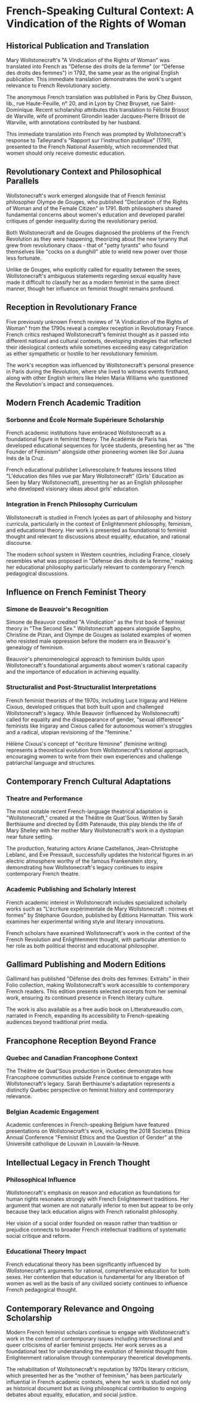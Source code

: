 # French-Speaking Cultural Context: A Vindication of the Rights of Woman

## Historical Publication and Translation

Mary Wollstonecraft's "A Vindication of the Rights of Woman" was translated into French as "Défense des droits de la femme" (or "Défense des droits des femmes") in 1792, the same year as the original English publication. This immediate translation demonstrates the work's urgent relevance to French Revolutionary society.

The anonymous French translation was published in Paris by Chez Buisson, lib., rue Haute-Feuille, n° 20, and in Lyon by Chez Bruyset, rue Saint-Dominique. Recent scholarship attributes this translation to Félicité Brissot de Warville, wife of prominent Girondin leader Jacques-Pierre Brissot de Warville, with annotations contributed by her husband.

This immediate translation into French was prompted by Wollstonecraft's response to Talleyrand's "Rapport sur l'instruction publique" (1791), presented to the French National Assembly, which recommended that women should only receive domestic education.

## Revolutionary Context and Philosophical Parallels

Wollstonecraft's work emerged alongside that of French feminist philosopher Olympe de Gouges, who published "Declaration of the Rights of Woman and of the Female Citizen" in 1791. Both philosophers shared fundamental concerns about women's education and developed parallel critiques of gender inequality during the revolutionary period.

Both Wollstonecraft and de Gouges diagnosed the problems of the French Revolution as they were happening, theorizing about the new tyranny that grew from revolutionary chaos - that of "petty tyrants" who found themselves like "cocks on a dunghill" able to wield new power over those less fortunate.

Unlike de Gouges, who explicitly called for equality between the sexes, Wollstonecraft's ambiguous statements regarding sexual equality have made it difficult to classify her as a modern feminist in the same direct manner, though her influence on feminist thought remains profound.

## Reception in Revolutionary France

Five previously unknown French reviews of "A Vindication of the Rights of Woman" from the 1790s reveal a complex reception in Revolutionary France. French critics reshaped Wollstonecraft's feminist thought as it passed into different national and cultural contexts, developing strategies that reflected their ideological contexts while sometimes exceeding easy categorization as either sympathetic or hostile to her revolutionary feminism.

The work's reception was influenced by Wollstonecraft's personal presence in Paris during the Revolution, where she lived to witness events firsthand, along with other English writers like Helen Maria Williams who questioned the Revolution's impact and consequences.

## Modern French Academic Tradition

### Sorbonne and École Normale Supérieure Scholarship

French academic institutions have embraced Wollstonecraft as a foundational figure in feminist theory. The Académie de Paris has developed educational sequences for lycée students, presenting her as "the Founder of Feminism" alongside other pioneering women like Sor Juana Inés de la Cruz.

French educational publisher Lelivrescolaire.fr features lessons titled "L'éducation des filles vue par Mary Wollstonecraft" (Girls' Education as Seen by Mary Wollstonecraft), presenting her as an English philosopher who developed visionary ideas about girls' education.

### Integration in French Philosophy Curriculum

Wollstonecraft is studied in French lycées as part of philosophy and history curricula, particularly in the context of Enlightenment philosophy, feminism, and educational theory. Her work is presented as foundational to feminist thought and relevant to discussions about equality, education, and rational discourse.

The modern school system in Western countries, including France, closely resembles what was proposed in "Défense des droits de la femme," making her educational philosophy particularly relevant to contemporary French pedagogical discussions.

## Influence on French Feminist Theory

### Simone de Beauvoir's Recognition

Simone de Beauvoir credited "A Vindication" as the first book of feminist theory in "The Second Sex." Wollstonecraft appears alongside Sappho, Christine de Pizan, and Olympe de Gouges as isolated examples of women who resisted male oppression before the modern era in Beauvoir's genealogy of feminism.

Beauvoir's phenomenological approach to feminism builds upon Wollstonecraft's foundational arguments about women's rational capacity and the importance of education in achieving equality.

### Structuralist and Post-Structuralist Interpretations

French feminist theorists of the 1970s, including Luce Irigaray and Hélène Cixous, developed critiques that both built upon and challenged Wollstonecraft's legacy. While Beauvoir (influenced by Wollstonecraft) called for equality and the disappearance of gender, "sexual difference" feminists like Irigaray and Cixous called for autonomous women's struggles and a radical, utopian revisioning of the "feminine."

Hélène Cixous's concept of "écriture féminine" (feminine writing) represents a theoretical evolution from Wollstonecraft's rational approach, encouraging women to write from their own experiences and challenge patriarchal language and structures.

## Contemporary French Cultural Adaptations

### Theatre and Performance

The most notable recent French-language theatrical adaptation is "Wollstonecraft," created at the Théâtre de Quat'Sous. Written by Sarah Berthiaume and directed by Édith Patenaude, this play blends the life of Mary Shelley with her mother Mary Wollstonecraft's work in a dystopian near future setting.

The production, featuring actors Ariane Castellanos, Jean-Christophe Leblanc, and Ève Pressault, successfully updates the historical figures in an electric atmosphere worthy of the famous Frankenstein story, demonstrating how Wollstonecraft's legacy continues to inspire contemporary French theatre.

### Academic Publishing and Scholarly Interest

French academic interest in Wollstonecraft includes specialized scholarly works such as "L'écriture expérimentale de Mary Wollstonecraft : normes et formes" by Stéphanie Gourdon, published by Éditions Harmattan. This work examines her experimental writing style and literary innovations.

French scholars have examined Wollstonecraft's work in the context of the French Revolution and Enlightenment thought, with particular attention to her role as both political theorist and educational philosopher.

## Gallimard Publishing and Modern Editions

Gallimard has published "Défense des droits des femmes: Extraits" in their Folio collection, making Wollstonecraft's work accessible to contemporary French readers. This edition presents selected excerpts from her seminal work, ensuring its continued presence in French literary culture.

The work is also available as a free audio book on Litteratureaudio.com, narrated in French, expanding its accessibility to French-speaking audiences beyond traditional print media.

## Francophone Reception Beyond France

### Quebec and Canadian Francophone Context

The Théâtre de Quat'Sous production in Quebec demonstrates how Francophone communities outside France continue to engage with Wollstonecraft's legacy. Sarah Berthiaume's adaptation represents a distinctly Quebec perspective on feminist history and contemporary relevance.

### Belgian Academic Engagement

Academic conferences in French-speaking Belgium have featured presentations on Wollstonecraft's work, including the 2018 Societas Ethica Annual Conference "Feminist Ethics and the Question of Gender" at the Université catholique de Louvain in Louvain-la-Neuve.

## Intellectual Legacy in French Thought

### Philosophical Influence

Wollstonecraft's emphasis on reason and education as foundations for human rights resonates strongly with French Enlightenment traditions. Her argument that women are not naturally inferior to men but appear to be only because they lack education aligns with French rationalist philosophy.

Her vision of a social order founded on reason rather than tradition or prejudice connects to broader French intellectual traditions of systematic social critique and reform.

### Educational Theory Impact

French educational theory has been significantly influenced by Wollstonecraft's arguments for rational, comprehensive education for both sexes. Her contention that education is fundamental for any liberation of women as well as the basis of any civilized society continues to influence French pedagogical thought.

## Contemporary Relevance and Ongoing Scholarship

Modern French feminist scholars continue to engage with Wollstonecraft's work in the context of contemporary issues including intersectional and queer criticisms of earlier feminist projects. Her work serves as a foundational text for understanding the evolution of feminist thought from Enlightenment rationalism through contemporary theoretical developments.

The rehabilitation of Wollstonecraft's reputation by 1970s literary criticism, which presented her as the "mother of feminism," has been particularly influential in French academic contexts, where her work is studied not only as historical document but as living philosophical contribution to ongoing debates about equality, education, and social justice.